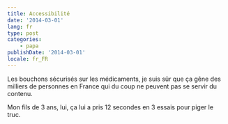 ```yaml
---
title: Accessibilité
date: '2014-03-01'
lang: fr
type: post
categories:
    - papa
publishDate: '2014-03-01'
locale: fr_FR
---
```


Les bouchons sécurisés sur les médicaments, je suis sûr que ça gêne des milliers de personnes en France qui du coup ne peuvent pas se servir du contenu.

Mon fils de 3 ans, lui, ça lui a pris 12 secondes en 3 essais pour piger le truc.

